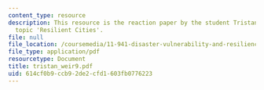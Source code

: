 ```yaml
---
content_type: resource
description: This resource is the reaction paper by the student Tristan Weir on the
  topic 'Resilient Cities'.
file: null
file_location: /coursemedia/11-941-disaster-vulnerability-and-resilience-spring-2005/614cf0b9ccb92de2cfd1603fb0776223_tristan_weir9.pdf
file_type: application/pdf
resourcetype: Document
title: tristan_weir9.pdf
uid: 614cf0b9-ccb9-2de2-cfd1-603fb0776223
---
```

